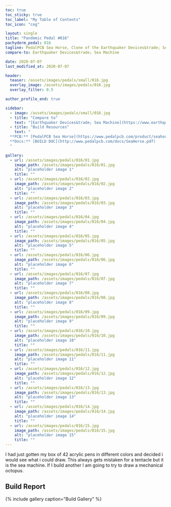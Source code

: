 ```yaml
---
toc: true
toc_sticky: true
toc_label: "My Table of Contents"
toc_icon: "cog"

layout: single
title: "Pandemic Pedal #016"
pachyderm_pedal: 016
tagline: PedalPCB Sea Horse, Clone of the Earthquaker Devices&trade; Sea Machine
compare-to: Earthquaker Devices&trade; Sea Machine

date: 2020-07-07
last_modified_at: 2020-07-07

header:
  teaser: /assets/images/pedals/small/016.jpg
  overlay_image: /assets/images/pedals/016.jpg
  overlay_filter: 0.5

author_profile_end: true

sidebar:
  - image: /assets/images/pedals/small/016.jpg
  - title: "Compare to"
    text: "[Earthquaker Devices&trade; Sea Machine](https://www.earthquakerdevices.com/sea-machine)"
  - title: "Build Resources"
    text: "
  **PCB:** [PedalPCB Sea Horse](https://www.pedalpcb.com/product/seahorse/)<br>
  **Docs:** [BUILD DOC](http://www.pedalpcb.com/docs/SeaHorse.pdf)
  "

gallery:
  - url: /assets/images/pedals/016/01.jpg
    image_path: /assets/images/pedals/016/01.jpg
    alt: "placeholder image 1"
    title: ""
  - url: /assets/images/pedals/016/02.jpg
    image_path: /assets/images/pedals/016/02.jpg
    alt: "placeholder image 2"
    title: ""
  - url: /assets/images/pedals/016/03.jpg
    image_path: /assets/images/pedals/016/03.jpg
    alt: "placeholder image 3"
    title: ""
  - url: /assets/images/pedals/016/04.jpg
    image_path: /assets/images/pedals/016/04.jpg
    alt: "placeholder image 4"
    title: ""
  - url: /assets/images/pedals/016/05.jpg
    image_path: /assets/images/pedals/016/05.jpg
    alt: "placeholder image 5"
    title: ""
  - url: /assets/images/pedals/016/06.jpg
    image_path: /assets/images/pedals/016/06.jpg
    alt: "placeholder image 6"
    title: ""
  - url: /assets/images/pedals/016/07.jpg
    image_path: /assets/images/pedals/016/07.jpg
    alt: "placeholder image 7"
    title: ""
  - url: /assets/images/pedals/016/08.jpg
    image_path: /assets/images/pedals/016/08.jpg
    alt: "placeholder image 8"
    title: ""
  - url: /assets/images/pedals/016/09.jpg
    image_path: /assets/images/pedals/016/09.jpg
    alt: "placeholder image 9"
    title: ""
  - url: /assets/images/pedals/016/10.jpg
    image_path: /assets/images/pedals/016/10.jpg
    alt: "placeholder image 10"
    title: ""
  - url: /assets/images/pedals/016/11.jpg
    image_path: /assets/images/pedals/016/11.jpg
    alt: "placeholder image 11"
    title: ""
  - url: /assets/images/pedals/016/12.jpg
    image_path: /assets/images/pedals/016/12.jpg
    alt: "placeholder image 12"
    title: ""
  - url: /assets/images/pedals/016/13.jpg
    image_path: /assets/images/pedals/016/13.jpg
    alt: "placeholder image 13"
    title: ""
  - url: /assets/images/pedals/016/14.jpg
    image_path: /assets/images/pedals/016/14.jpg
    alt: "placeholder image 14"
    title: ""
  - url: /assets/images/pedals/016/15.jpg
    image_path: /assets/images/pedals/016/15.jpg
    alt: "placeholder image 15"
    title: ""
---
```


I had just gotten my box of 42 acrylic pens in different colors and decided i would see what i could draw. This always gets mistaken for a tentacle but it is the sea machine. If I build another I am going to try to draw a mechanical octopus.

## Build Report

{% include gallery caption="Build Gallery" %}
